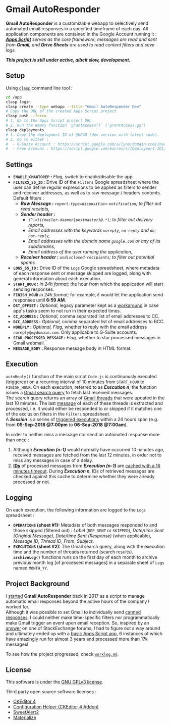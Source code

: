 # Gmail AutoResponder

**Gmail AutoResponder** is a customizable webapp to selectively send automated email responses in a specified timeframe of each day. All application components are contained in the Google Account running it : _**[Apps Script](https://developers.google.com/apps-script/reference/)** serves as the core framework, messages are read and sent from **Gmail**, and **Drive Sheets** are used to read content filters and save logs._
   
***This project is still under active, albeit slow, development.***

## Setup

Using [`clasp`](https://github.com/google/clasp#install) command line tool :

```bash
cd /app
clasp login
clasp create --type webapp --title "Gmail AutoResponder Dev"
# Copy the URL of the created Apps Script project
clasp push --force
# 1. Go to the Apps Script project URL
# 2. Run the empty function `grantAccess()` ('grantAccess.gs')
clasp deployments
# 1. Copy the deployment ID of @HEAD (dev version with latest code). 
# 2. Go to either :
#  - G-Suite Account : https://script.google.com/a/{yourdomain.com}/macros/s/{Deployment-ID}/dev
#  - Free Account : https://script.google.com/macros/s/{Deployment-ID}/dev
```

## Settings

- **`ENABLE_GMAUTOREP` :** _Flag,_ switch to enable/disable the app.
- **`FILTERS_SS_ID` :** Drive ID of the `Filters` Google spreadsheet where the user can define regular expressions to be applied as filters to sender and receiver addresses, as well as to raw message / headers contents. Default filters :
    - _**Raw Message :** `report-type=disposition-notification`; to filter out read receipts,_
    - _**Sender header :**_ 
        - _`(^|<)((mailer-daemon|postmaster)@.*)`; to filter out delivery reports,_
        - _Email addresses with the keywords `noreply`, `no-reply` and `do-not-reply`,_
        - _Email addresses with the domain name `google.com` or any of its subdomains,_
        - _Email address of the user running the application,_
    - _**Receiver header :** `undisclosed-recipients`; to filter out potential spams._
- **`LOGS_SS_ID` :** Drive ID of the `Logs` Google spreadsheet, where metadata of each response sent or message skipped are logged, along with general information about each execution.
- **`START_HOUR` :** _in 24h format;_ the hour from which the application will start sending responses.
- **`FINISH_HOUR`** _in 24h format;_ for example, `6` would let the application send responses until **6:59 AM**.
- **`DST_OFFSET` :** _Optional_, legacy parameter kept as a [workaround](https://github.com/amindeed/Gmail-AutoResponder/blob/master/worklog.md#2020-05-01) in case app's tasks seem to not run in their expected times.
- **`CC_ADDRESS` :** _Optional,_ comma separated list of email addresses to CC.
- **`BCC_ADDRESS` :** _Optional,_ comma separated list of email addresses to BCC.
- **`NOREPLY` :** _Optional,_ _Flag,_ whether to reply with the email address `noreply@mydomain.com`. Only applicable to G-Suite accounts.
- **`STAR_PROCESSED_MESSAGE` :** _Flag,_ whether to star processed messages in Gmail webmail.
- **`MESSAGE_BODY` :** Response message body in HTML format.


## Execution

`autoReply()` function of the main script `Code.js` is continuously executed (triggered) on a recurring interval of 10 minutes from `START_HOUR` to `FINISH_HOUR`. On each execution, referred to as **_Execution n_**, the function issues a [Gmail search query](https://developers.google.com/apps-script/reference/gmail/gmail-app#search%28String%29) to fetch last received messages.  
The search query returns an array of [Gmail threads](https://developers.google.com/apps-script/reference/gmail/gmail-thread) that were updated in the last 10 minutes. The last [message](https://developers.google.com/apps-script/reference/gmail/gmail-message) of each of these threads is extracted and processed, i.e. it would either be responded to or skipped if it matches one of the exclusion filters in the `Filters` spreadsheet.   
A **_Session_** is a series of [triggered executions](https://developers.google.com/apps-script/guides/triggers/installable#time-driven_triggers) within a 24 hours span (e.g. from __05-Sep-2018 @7:00pm__ to __06-Sep-2018 @7:00am__).
   
In order to neither miss a message nor send an automated response more than once :
1. Although **_Execution (n-1)_** would normally have occurred 10 minutes ago, received messages are fetched from the last 12 minutes, in order not to miss any messages in case of a delay.
2. **[IDs](https://developers.google.com/apps-script/reference/gmail/gmail-message#getId%28%29)** of processed messages from **_Execution (n-1)_** are [cached with a 16 minutes timeout](https://developers.google.com/apps-script/reference/cache/cache#put%28String%2CString%2CInteger%29). During **_Execution n_**, IDs of retrieved messages are checked against this cache to determine whether they were already processed or not.

   
## Logging

On each execution, the following information are logged to the `Logs` spreadsheet :
- **`OPERATIONS` (sheet #1):** Metadata of both messages responded to and those skipped (filtered out) : _Label_ (`REP_SENT` or `SKIPPED`), _Date/time Sent (Original Message)_, _Date/time Sent (Response)_ (when applicable), _Message ID_, _Thread ID_, _From_, _Subject_.
- **`EXECUTIONS` (sheet #2):** The Gmail search query, along with the execution time and the number of threads returned (search results).   
**`archiveLog()`** functions runs on the first day of each month to archive previous month log [of processed messages] in a separate sheet of `Logs` named `MONTH_YY`.

## Project Background

I [started](https://github.com/amindeed/Gmail-AutoResponder/blob/master/worklog.md#2017-07-26-code) **Gmail AutoResponder** back in 2017 as a script to manage automatic email responses beyond the active hours of the company I worked for.   
Although it was possible to set Gmail to individually send [canned responses](https://support.google.com/mail/thread/14877273?hl=en&msgid=14879088), I could neither make time-specific filters nor programmatically make Gmail trigger an event upon email reception. So, inspired by an [answer](https://webapps.stackexchange.com/a/90089) on one of StackExchange forums, I had to figure out a way around and ultimately ended up with a [basic Apps Script app](https://github.com/amindeed/Gmail-AutoResponder/tree/796a6d84f1e7287b8a936083ae8f507035a28215/app), 6 instances of which have amazingly run for almost 3 years and processed more than 17k messages!  
  
To see how the project progressed, check [`worklog.md`](worklog.md).

## License

This software is under the [GNU GPLv3 license](https://www.gnu.org/licenses/gpl-3.0.txt).
   
Third party open source software licenses :
- [CKEditor 4](https://github.com/ckeditor/ckeditor4/blob/major/LICENSE.md)
- [Configuration Helper (CKEditor 4 Addon)](https://github.com/AlfonsoML/confighelper/blob/master/LICENSE)
- [SweetAlert2](https://github.com/sweetalert2/sweetalert2/blob/master/LICENSE)
- [Materialize](https://github.com/Dogfalo/materialize/blob/master/LICENSE)
